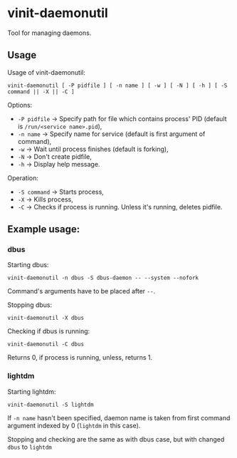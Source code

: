 # vinit-daemonutil
Tool for managing daemons.

## Usage
Usage of vinit-daemonutil:
```
vinit-daemonutil [ -P pidfile ] [ -n name ] [ -w ] [ -N ] [ -h ] [ -S command || -X || -C ]
```

Options:
- `-P pidfile` -> Specify path for file which contains process' PID (default is `/run/<service name>.pid`),
- `-n name` -> Specify name for service (default is first argument of command),
- `-w` -> Wait until process finishes (default is forking),
- `-N` -> Don't create pidfile,
- `-h` -> Display help message.

Operation:
- `-S command` -> Starts process,
- `-X` -> Kills process,
- `-C` -> Checks if process is running. Unless it's running, deletes pidfile.

## Example usage:
### dbus
Starting dbus:
```
vinit-daemonutil -n dbus -S dbus-daemon -- --system --nofork
```
Command's arguments have to be placed after `--`.

Stopping dbus:
```
vinit-daemonutil -X dbus
```

Checking if dbus is running:
```
vinit-daemonutil -C dbus
```
Returns 0, if process is running, unless, returns 1.

### lightdm
Starting lightdm:
```
vinit-daemonutil -S lightdm
```
If `-n name` hasn't been specified, daemon name is taken from first command argument indexed by 0 (`lightdm` in this case).

Stopping and checking are the same as with dbus case, but with changed `dbus` to `lightdm`